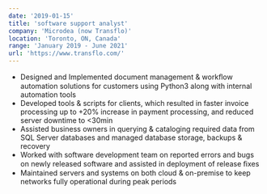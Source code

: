 ```yaml
---
date: '2019-01-15'
title: 'software support analyst'
company: 'Microdea (now Transflo)'
location: 'Toronto, ON, Canada'
range: 'January 2019 - June 2021'
url: 'https://www.transflo.com/'
---
```


- Designed and Implemented document management &amp; workﬂow automation solutions for customers using Python3 along with internal automation tools
- Developed tools &amp; scripts for clients, which resulted in faster invoice processing up to +20% increase in payment processing, and reduced server downtime to &lt;30min
- Assisted business owners in querying &amp; cataloging required data from SQL Server databases and managed database storage, backups &amp; recovery
- Worked with software development team on reported errors and bugs on newly released software and assisted in deployment of release ﬁxes
- Maintained servers and systems on both cloud &amp; on-premise to keep networks fully operational during peak periods
